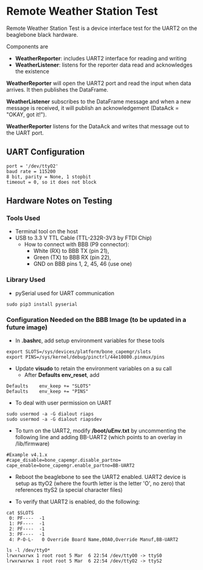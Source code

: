 # Remote Weather Station Test

Remote Weather Station Test is a device interface test for the UART2 on the beaglebone black hardware.  

Components are
- **WeatherReporter**: includes UART2 interface for reading and writing
- **WeatherListener**: listens for the reporter data read and acknowledges the existence

**WeatherReporter** will open the UART2 port and read the input when data arrives. It then publishes the DataFrame.

**WeatherListener** subscribes to the DataFrame message and when a new message is received, it will publish an acknowledgement (DataAck = "OKAY, got it!").

**WeatherReporter** listens for the DataAck and writes that message out to the UART port.

## UART Configuration
```
port = '/dev/ttyO2'
baud rate = 115200
8 bit, parity = None, 1 stopbit   
timeout = 0, so it does not block
```

## Hardware Notes on Testing

### Tools Used
- Terminal tool on the host
- USB to 3.3 V TTL Cable (TTL-232R-3V3 by FTDI Chip)
    - How to connect with BBB (P9 connector):  
      - White (RX) to BBB TX (pin 21),
      - Green (TX) to BBB RX (pin 22),
      - GND on BBB pins 1, 2, 45, 46 (use one)

### Library Used
- pySerial used for UART communication
```
sudo pip3 install pyserial
```

### Configuration Needed on the BBB Image (to be updated in a future image)
- In **.bashrc**, add setup environment variables for these tools
```
export SLOTS=/sys/devices/platform/bone_capemgr/slots
export PINS=/sys/kernel/debug/pinctrl/44e10800.pinmux/pins
```

- Update **visudo** to retain the environment variables on a su call
  - After **Defaults env_reset**, add
```
Defaults    env_keep += "SLOTS"  
Defaults    env_keep += "PINS"
```

- To deal with user permission on UART
```
sudo usermod -a -G dialout riaps
sudo usermod -a -G dialout riapsdev
```

- To turn on the UART2, modify **/boot/uEnv.txt** by uncommenting the following line and adding BB-UART2 (which points to an overlay in /lib/firmware)
```
#Example v4.1.x
#cape_disable=bone_capemgr.disable_partno=
cape_enable=bone_capemgr.enable_partno=BB-UART2
```

- Reboot the beaglebone to see the UART2 enabled. UART2 device is setup as ttyO2 (where the fourth letter is the letter 'O', no zero) that references ttyS2 (a special character files)

- To verify that UART2 is enabled, do the following:
```
cat $SLOTS
 0: PF----  -1
 1: PF----  -1
 2: PF----  -1
 3: PF----  -1
 4: P-O-L-   0 Override Board Name,00A0,Override Manuf,BB-UART2
```
```
ls -l /dev/ttyO*
lrwxrwxrwx 1 root root 5 Mar  6 22:54 /dev/ttyO0 -> ttyS0
lrwxrwxrwx 1 root root 5 Mar  6 22:54 /dev/ttyO2 -> ttyS2
```
